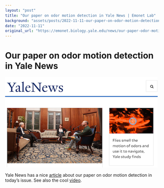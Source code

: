 ```yaml
---
layout: "post"
title: "Our paper on odor motion detection in Yale News | Emonet Lab"
background: "assets/posts/2022-11-11-our-paper-on-odor-motion-detection-in-yale-news-emonet-lab/screen_shot_2022-11-11_at_4.03.45_pm.png"
date: "2022-11-11"
original_url: "https://emonet.biology.yale.edu/news/our-paper-odor-motion-detection-yale-news"
---
```

# Our paper on odor motion detection in Yale News

![](assets/posts/2022-11-11-our-paper-on-odor-motion-detection-in-yale-news-emonet-lab/screen_shot_2022-11-11_at_4.03.45_pm.png)

Yale News has a nice [article](https://news.yale.edu/2022/11/09/flies-smell-motion-odors-and-use-it-navigate-yale-study-finds) about our paper on odor motion detection in today’s issue. See also the cool [video](https://youtu.be/3CC-0t8vPPM).